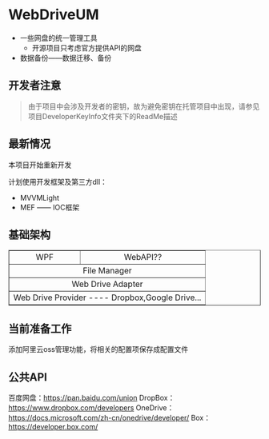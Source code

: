 # WebDriveUM

* 一些网盘的统一管理工具
    * 开源项目只考虑官方提供API的网盘
* 数据备份——数据迁移、备份


## 开发者注意

> 由于项目中会涉及开发者的密钥，故为避免密钥在托管项目中出现，请参见项目DeveloperKeyInfo文件夹下的ReadMe描述

## 最新情况

本项目开始重新开发

计划使用开发框架及第三方dll：

* MVVMLight
* MEF —— IOC框架

## 基础架构


<table cellspacing="2" cellpadding="2" border="1" style="width:100%" >
<tr><td align="center">WPF</td><td align="center">WebAPI??</td></tr>
<tr><td colspan="2" align="center">File Manager</td></tr>
<tr><td colspan="2" align="center">Web Drive Adapter</td></tr>
<tr><td colspan="2" align="center">Web Drive Provider ---- Dropbox,Google Drive...</td></tr>
</table>


## 当前准备工作

添加阿里云oss管理功能，将相关的配置项保存成配置文件


## 公共API

百度网盘：https://pan.baidu.com/union
DropBox：https://www.dropbox.com/developers
OneDrive：https://docs.microsoft.com/zh-cn/onedrive/developer/
Box：https://developer.box.com/